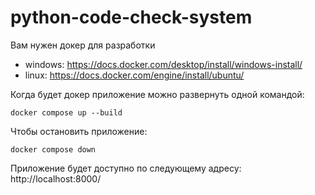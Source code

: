 # python-code-check-system

Вам нужен докер для разработки
- windows: https://docs.docker.com/desktop/install/windows-install/
- linux: https://docs.docker.com/engine/install/ubuntu/

Когда будет докер приложение можно развернуть одной командой:
```console
docker compose up --build
```

Чтобы остановить приложение:
```console
docker compose down
```

Приложение будет доступно по следующему адресу: http://localhost:8000/